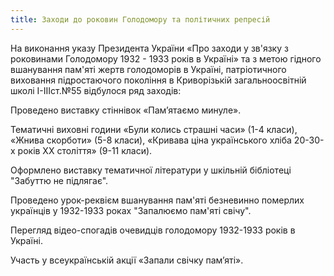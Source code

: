 ```yaml
---
title: Заходи до роковин Голодомору та політичних репресій
---
```


На виконання указу Президента України «Про заходи у зв'язку з роковинами Голодомору 1932 - 1933 років в Україні» та з метою гідного вшанування пам'яті жертв голодоморів в Україні, патріотичного виховання підростаючого покоління в Криворізькій загальноосвітній школі І-ІІІст.№55 відбулося ряд заходів:

Проведено виставку стіннівок «Пам’ятаємо минуле».

Тематичні виховні години «Були колись страшні часи» (1-4 класи), «Жнива скорботи» (5-8 класи), «Кривава ціна українського хліба 20-30-х років ХХ століття» (9-11 класи).

Оформлено виставку тематичної літератури у шкільній бібліотеці "Забуттю не підлягає".

Проведено урок-реквієм вшанування пам'яті безневинно померлих українців у 1932-1933 роках "Запалюємо пам'яті свічу".

Перегляд відео-спогадів очевидців голодомору 1932-1933 років в Україні.

Участь у всеукраїнській акції «Запали свічку пам’яті».

<slideshow />
